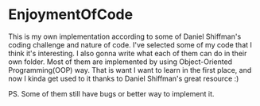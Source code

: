 # EnjoymentOfCode

This is my own implementation according to some of Daniel Shiffman's coding challenge and nature of code.
I've selected some of my code that I think it's interesting. I also gonna write what each of them can do in their own folder.
Most of them are implemented by using Object-Oriented Programming(OOP) way. That is want I want to learn in the first place, and now I kinda get used to it thanks to Daniel Shiffman's great resource :)

PS. Some of them still have bugs or better way to implement it.
